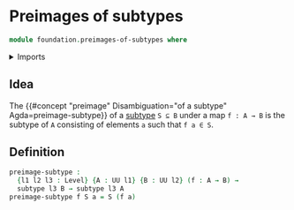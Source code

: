 # Preimages of subtypes

```agda
module foundation.preimages-of-subtypes where
```

<details><summary>Imports</summary>

```agda
open import foundation.universe-levels

open import foundation-core.subtypes
```

</details>

## Idea

The {{#concept "preimage" Disambiguation="of a subtype" Agda=preimage-subtype}}
of a [subtype](foundation-core.subtypes.md) `S ⊆ B` under a map `f : A → B` is
the subtype of `A` consisting of elements `a` such that `f a ∈ S`.

## Definition

```agda
preimage-subtype :
  {l1 l2 l3 : Level} {A : UU l1} {B : UU l2} (f : A → B) →
  subtype l3 B → subtype l3 A
preimage-subtype f S a = S (f a)
```
